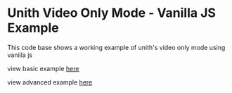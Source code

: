 # Unith Video Only Mode - Vanilla JS Example

This code base shows a working example of unith's video only mode using vaniila js

view basic example [here](https://unith-iframe.vercel.app/)

view advanced example [here](https://unith-iframe.vercel.app/advanced)
